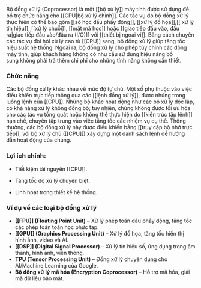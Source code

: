 Bộ đồng xử lý (Coprocessor) là một [[bộ xử lý]] máy tính được sử dụng để bổ trợ chức năng cho [[CPU|bộ xử lý chính]]. Các tác vụ do bộ đồng xử lý thực hiện có thể bao gồm [[số học dấu phẩy động]], [[xử lý đồ họa]],[[ xử lý tín hiệu]], [[xử lý chuỗi]], [[mật mã học]] hoặc [[giao tiếp đầu vào, đầu ra|giao tiếp đầu vào/đầu ra (I/O)]] với [[thiết bị ngoại vi]]. Bằng cách chuyển các tác vụ đòi hỏi xử lý cao từ [[CPU]] sang, bộ đồng xử lý giúp tăng tốc hiệu suất hệ thống. Ngoài ra, bộ đồng xử lý cho phép tùy chỉnh các dòng máy tính, giúp khách hàng không có nhu cầu sử dụng hiệu năng bổ sung không phải trả thêm chi phí cho những tính năng không cần thiết.

### Chức năng

Các bộ đồng xử lý khác nhau về mức độ tự chủ. Một số phụ thuộc vào việc điều khiển trực tiếp thông qua các [[lệnh đồng xử lý]], được nhúng trong luồng lệnh của [[CPU]]. Những bộ khác hoạt động như các bộ xử lý độc lập, có khả năng xử lý không đồng bộ; tuy nhiên, chúng không được tối ưu hóa cho các tác vụ tổng quát hoặc không thể thực hiện do [[kiến trúc tập lệnh]] hạn chế, chuyên tập trung vào việc tăng tốc các nhiệm vụ cụ thể. Thông thường, các bộ đồng xử lý này được điều khiển bằng [[truy cập bộ nhớ trực tiếp]], với bộ xử lý chủ ([[CPU]]) xây dựng một danh sách lệnh để hướng dẫn hoạt động của chúng.

### Lợi ích chính:

- Tiết kiệm tài nguyên [[CPU]].
    
- Tăng tốc độ xử lý chuyên biệt.
    
- Linh hoạt trong thiết kế hệ thống.
### Ví dụ về các loại bộ đồng xử lý

- **[[FPU]] (Floating Point Unit)** – Xử lý phép toán dấu phẩy động, tăng tốc các phép toán toán học phức tạp.
- **[[GPU]] (Graphics Processing Unit)** – Xử lý đồ họa, tăng tốc hiển thị hình ảnh, video và AI.
- **[[DSP]] (Digital Signal Processor)** – Xử lý tín hiệu số, ứng dụng trong âm thanh, hình ảnh, viễn thông.
- **TPU (Tensor Processing Unit)** – Đồng xử lý chuyên dụng cho AI/Machine Learning của Google.
- **Bộ đồng xử lý mã hóa (Encryption Coprocessor)** – Hỗ trợ mã hóa, giải mã dữ liệu bảo mật.